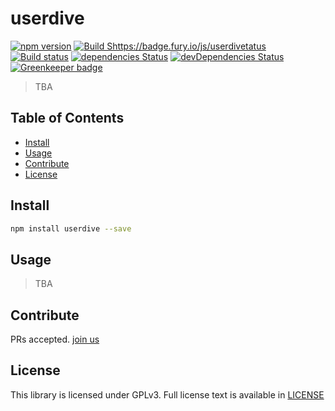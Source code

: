 # userdive

[![npm version](https://badge.fury.io/js/userdive.svg)](https://www.npmjs.com/package/userdive) [![Build Shttps://badge.fury.io/js/userdivetatus][travis-image]][travis-url] [![Build status][appveyor-image]][appveyor-url] [![dependencies Status](https://david-dm.org/userdive/userdive.js/status.svg)](https://david-dm.org/userdive/userdive.js) [![devDependencies Status](https://david-dm.org/userdive/userdive.js/dev-status.svg)](https://david-dm.org/userdive/userdive.js?type=dev) [![Greenkeeper badge](https://badges.greenkeeper.io/userdive/userdive.js.svg)](https://greenkeeper.io/)

> TBA

## Table of Contents

- [Install](#install)
- [Usage](#usage)
- [Contribute](#contribute)
- [License](#license)

## Install

```sh
npm install userdive --save
```

## Usage

> TBA

## Contribute

PRs accepted. [join us](https://www.wantedly.com/companies/uncovertruth/projects)

## License

This library is licensed under GPLv3. Full license text is available in [LICENSE](https://github.com/userdive/userdive.js/blob/master/LICENSE)

[appveyor-image]:https://ci.appveyor.com/api/projects/status/ln669lwvdm96rjf0/branch/master?svg=true
[appveyor-url]:https://ci.appveyor.com/project/userdivebot/userdive-js/branch/master
[travis-image]: https://travis-ci.org/userdive/userdive.js.svg?branch=master
[travis-url]: https://travis-ci.org/userdive/userdive.js
